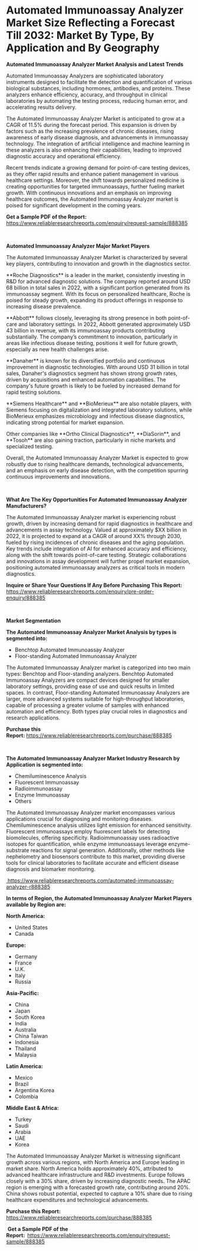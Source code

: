 <p><h1>Automated Immunoassay Analyzer Market Size Reflecting a Forecast Till 2032: Market By Type, By Application and By Geography</h1></p><p><strong>Automated Immunoassay Analyzer Market Analysis and Latest Trends</strong></p>
<p><p>Automated Immunoassay Analyzers are sophisticated laboratory instruments designed to facilitate the detection and quantification of various biological substances, including hormones, antibodies, and proteins. These analyzers enhance efficiency, accuracy, and throughput in clinical laboratories by automating the testing process, reducing human error, and accelerating results delivery.</p><p>The Automated Immunoassay Analyzer Market is anticipated to grow at a CAGR of 11.5% during the forecast period. This expansion is driven by factors such as the increasing prevalence of chronic diseases, rising awareness of early disease diagnosis, and advancements in immunoassay technology. The integration of artificial intelligence and machine learning in these analyzers is also enhancing their capabilities, leading to improved diagnostic accuracy and operational efficiency.</p><p>Recent trends indicate a growing demand for point-of-care testing devices, as they offer rapid results and enhance patient management in various healthcare settings. Moreover, the shift towards personalized medicine is creating opportunities for targeted immunoassays, further fueling market growth. With continuous innovations and an emphasis on improving healthcare outcomes, the Automated Immunoassay Analyzer market is poised for significant development in the coming years.</p></p>
<p><strong>Get a Sample PDF of the Report:&nbsp;</strong> <a href="https://www.reliableresearchreports.com/enquiry/request-sample/888385?utm_campaign=33&utm_medium=2&utm_source=Github&utm_content=ia&utm_term=13042025&utm_id=automated-immunoassay-analyzer">https://www.reliableresearchreports.com/enquiry/request-sample/888385</a></p>
<p>&nbsp;</p>
<p><strong>Automated Immunoassay Analyzer Major Market Players</strong></p>
<p><p>The Automated Immunoassay Analyzer Market is characterized by several key players, contributing to innovation and growth in the diagnostics sector. </p><p>**Roche Diagnostics** is a leader in the market, consistently investing in R&D for advanced diagnostic solutions. The company reported around USD 68 billion in total sales in 2022, with a significant portion generated from its immunoassay segment. With its focus on personalized healthcare, Roche is poised for steady growth, expanding its product offerings in response to increasing disease prevalence.</p><p>**Abbott** follows closely, leveraging its strong presence in both point-of-care and laboratory settings. In 2022, Abbott generated approximately USD 43 billion in revenue, with its immunoassay products contributing substantially. The company’s commitment to innovation, particularly in areas like infectious disease testing, positions it well for future growth, especially as new health challenges arise.</p><p>**Danaher** is known for its diversified portfolio and continuous improvement in diagnostic technologies. With around USD 31 billion in total sales, Danaher's diagnostics segment has shown strong growth rates, driven by acquisitions and enhanced automation capabilities. The company's future growth is likely to be fueled by increased demand for rapid testing solutions.</p><p>**Siemens Healthcare** and **BioMerieux** are also notable players, with Siemens focusing on digitalization and integrated laboratory solutions, while BioMerieux emphasizes microbiology and infectious disease diagnostics, indicating strong potential for market expansion.</p><p>Other companies like **Ortho Clinical Diagnostics**, **DiaSorin**, and **Tosoh** are also gaining traction, particularly in niche markets and specialized testing. </p><p>Overall, the Automated Immunoassay Analyzer Market is expected to grow robustly due to rising healthcare demands, technological advancements, and an emphasis on early disease detection, with the competition spurring continuous improvements and innovations.</p></p>
<p>&nbsp;</p>
<p><strong>What Are The Key Opportunities For Automated Immunoassay Analyzer Manufacturers?</strong></p>
<p><p>The Automated Immunoassay Analyzer market is experiencing robust growth, driven by increasing demand for rapid diagnostics in healthcare and advancements in assay technology. Valued at approximately $XX billion in 2022, it is projected to expand at a CAGR of around XX% through 2030, fueled by rising incidences of chronic diseases and the aging population. Key trends include integration of AI for enhanced accuracy and efficiency, along with the shift towards point-of-care testing. Strategic collaborations and innovations in assay development will further propel market expansion, positioning automated immunoassay analyzers as critical tools in modern diagnostics.</p></p>
<p><strong>Inquire or Share Your Questions If Any Before Purchasing This Report:</strong> <a href="https://www.reliableresearchreports.com/enquiry/pre-order-enquiry/888385?utm_campaign=33&utm_medium=2&utm_source=Github&utm_content=ia&utm_term=13042025&utm_id=automated-immunoassay-analyzer">https://www.reliableresearchreports.com/enquiry/pre-order-enquiry/888385</a></p>
<p>&nbsp;</p>
<p><strong>Market Segmentation</strong></p>
<p><strong>The Automated Immunoassay Analyzer Market Analysis by types is segmented into:</strong></p>
<p><ul><li>Benchtop Automated Immunoassay Analyzer</li><li>Floor-standing Automated Immunoassay Analyzer</li></ul></p>
<p><p>The Automated Immunoassay Analyzer market is categorized into two main types: Benchtop and Floor-standing analyzers. Benchtop Automated Immunoassay Analyzers are compact devices designed for smaller laboratory settings, providing ease of use and quick results in limited spaces. In contrast, Floor-standing Automated Immunoassay Analyzers are larger, more advanced systems suitable for high-throughput laboratories, capable of processing a greater volume of samples with enhanced automation and efficiency. Both types play crucial roles in diagnostics and research applications.</p></p>
<p><strong>Purchase this Report:&nbsp;</strong><a href="https://www.reliableresearchreports.com/purchase/888385?utm_campaign=33&utm_medium=2&utm_source=Github&utm_content=ia&utm_term=13042025&utm_id=automated-immunoassay-analyzer">https://www.reliableresearchreports.com/purchase/888385</a></p>
<p>&nbsp;</p>
<p><strong>The Automated Immunoassay Analyzer Market Industry Research by Application is segmented into:</strong></p>
<p><ul><li>Chemiluminescence Analysis</li><li>Fluorescent Immunoassay</li><li>Radioimmunoassay</li><li>Enzyme Immunoassay</li><li>Others</li></ul></p>
<p><p>The Automated Immunoassay Analyzer market encompasses various applications crucial for diagnosing and monitoring diseases. Chemiluminescence analysis utilizes light emission for enhanced sensitivity. Fluorescent immunoassays employ fluorescent labels for detecting biomolecules, offering specificity. Radioimmunoassay uses radioactive isotopes for quantification, while enzyme immunoassays leverage enzyme-substrate reactions for signal generation. Additionally, other methods like nephelometry and biosensors contribute to this market, providing diverse tools for clinical laboratories to facilitate accurate and efficient disease diagnosis and biomarker monitoring.</p></p>
<p><a href="https://www.reliableresearchreports.com/automated-immunoassay-analyzer-r888385?utm_campaign=33&utm_medium=2&utm_source=Github&utm_content=ia&utm_term=13042025&utm_id=automated-immunoassay-analyzer">&nbsp;https://www.reliableresearchreports.com/automated-immunoassay-analyzer-r888385</a></p>
<p><strong>In terms of Region, the Automated Immunoassay Analyzer Market Players available by Region are:</strong></p>
<p>
    <p> <strong> North America: </strong>
        <ul>
            <li>United States</li>
            <li>Canada</li>
        </ul>
        </p> 
    <p> <strong> Europe: </strong>
        <ul>
            <li>Germany</li>
            <li>France</li>
            <li>U.K.</li>
            <li>Italy</li>
            <li>Russia</li>
        </ul>
        </p> 
    <p> <strong> Asia-Pacific: </strong>
        <ul>
            <li>China</li>
            <li>Japan</li>
            <li>South Korea</li>
            <li>India</li>
            <li>Australia</li>
            <li>China Taiwan</li>
            <li>Indonesia</li>
            <li>Thailand</li>
            <li>Malaysia</li>
        </ul>
        </p> 
    <p> <strong> Latin America: </strong>
        <ul>
            <li>Mexico</li>
            <li>Brazil</li>
            <li>Argentina Korea</li>
            <li>Colombia</li>
        </ul>
        </p> 
    <p> <strong> Middle East & Africa: </strong>
        <ul>
            <li>Turkey</li>
            <li>Saudi</li>
            <li>Arabia</li>
            <li>UAE</li>
            <li>Korea</li>
        </ul>
    </p>
    </p>
<p><p>The Automated Immunoassay Analyzer Market is witnessing significant growth across various regions, with North America and Europe leading in market share. North America holds approximately 40%, attributed to advanced healthcare infrastructure and R&D investments. Europe follows closely with a 30% share, driven by increasing diagnostic needs. The APAC region is emerging with a forecasted growth rate, contributing around 20%. China shows robust potential, expected to capture a 10% share due to rising healthcare expenditures and technological advancements.</p></p>
<p><strong>Purchase this Report: </strong><a href="https://www.reliableresearchreports.com/purchase/888385?utm_campaign=33&utm_medium=2&utm_source=Github&utm_content=ia&utm_term=13042025&utm_id=automated-immunoassay-analyzer">https://www.reliableresearchreports.com/purchase/888385</a></p>
<p>&nbsp;<strong>Get a Sample PDF of the Report:&nbsp;&nbsp;</strong><a href="https://www.reliableresearchreports.com/enquiry/request-sample/888385?utm_campaign=33&utm_medium=2&utm_source=Github&utm_content=ia&utm_term=13042025&utm_id=automated-immunoassay-analyzer">https://www.reliableresearchreports.com/enquiry/request-sample/888385</a></p>
<p><strong></strong></p>
<p><p></p><p></p><p></p></p>